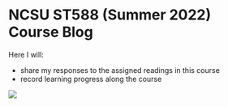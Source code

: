 # NCSU ST588 (Summer 2022) Course Blog
Here I will:
- share my responses to the assigned readings in this course
- record learning progress along the course

![](https://i.redd.it/p6va3hrtmvr71.jpg)



